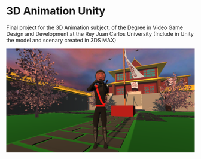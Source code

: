 # 3D Animation Unity
Final project for the 3D Animation subject, of the Degree in Video Game Design and Development at the Rey Juan Carlos University (Include in Unity the model and scenary created in 3DS MAX)

![Project View](./Assets/Documents/Project.png)
